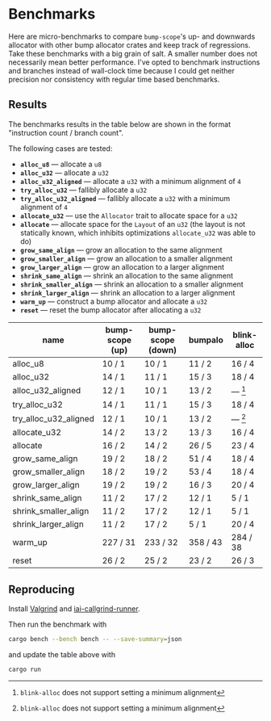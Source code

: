 # Benchmarks

Here are micro-benchmarks to compare `bump-scope`'s up- and downwards allocator with other bump allocator crates and keep track of regressions. Take these benchmarks with a big grain of salt. A smaller number does not necessarily mean better performance. I've opted to benchmark instructions and branches instead of wall-clock time because I could get neither precision nor consistency with regular time based benchmarks.

## Results

The benchmarks results in the table below are shown in the format "instruction count / branch count".

The following cases are tested:
- **`alloc_u8`** —  allocate a `u8`
- **`alloc_u32`** —  allocate a `u32`
- **`alloc_u32_aligned`** —  allocate a `u32` with a minimum alignment of `4`
- **`try_alloc_u32`** —  fallibly allocate a `u32`
- **`try_alloc_u32_aligned`** —  fallibly allocate a `u32` with a minimum alignment of `4`
- **`allocate_u32`** —  use the `Allocator` trait to allocate space for a `u32`
- **`allocate`** —  allocate space for the `Layout` of an `u32` (the layout is not statically known, which inhibits optimizations `allocate_u32` was able to do)
- **`grow_same_align`** —  grow an allocation to the same alignment
- **`grow_smaller_align`** —  grow an allocation to a smaller alignment
- **`grow_larger_align`** —  grow an allocation to a larger alignment
- **`shrink_same_align`** —  shrink an allocation to the same alignment
- **`shrink_smaller_align`** —  shrink an allocation to a smaller alignment
- **`shrink_larger_align`** —  shrink an allocation to a larger alignment
- **`warm_up`** —  construct a bump allocator and allocate a `u32`
- **`reset`** —  reset the bump allocator after allocating a `u32`

<!-- table start -->

| name                  | bump-scope (up) | bump-scope (down) | bumpalo  | blink-alloc |
|-----------------------|-----------------|-------------------|----------|-------------|
| alloc_u8              | 10 / 1          | 10 / 1            | 11 / 2   | 16 / 4      |
| alloc_u32             | 14 / 1          | 11 / 1            | 15 / 3   | 18 / 4      |
| alloc_u32_aligned     | 12 / 1          | 10 / 1            | 13 / 2   | — [^1]      |
| try_alloc_u32         | 14 / 1          | 11 / 1            | 15 / 3   | 18 / 4      |
| try_alloc_u32_aligned | 12 / 1          | 10 / 1            | 13 / 2   | — [^1]      |
| allocate_u32          | 14 / 2          | 13 / 2            | 13 / 3   | 16 / 4      |
| allocate              | 16 / 2          | 14 / 2            | 26 / 5   | 23 / 4      |
| grow_same_align       | 19 / 2          | 18 / 2            | 51 / 4   | 18 / 4      |
| grow_smaller_align    | 18 / 2          | 19 / 2            | 53 / 4   | 18 / 4      |
| grow_larger_align     | 19 / 2          | 19 / 2            | 16 / 3   | 20 / 4      |
| shrink_same_align     | 11 / 2          | 17 / 2            | 12 / 1   | 5 / 1       |
| shrink_smaller_align  | 11 / 2          | 17 / 2            | 12 / 1   | 5 / 1       |
| shrink_larger_align   | 11 / 2          | 17 / 2            | 5 / 1    | 20 / 4      |
| warm_up               | 227 / 31        | 233 / 32          | 358 / 43 | 284 / 38    |
| reset                 | 26 / 2          | 25 / 2            | 23 / 2   | 26 / 3      |

[^1]: `blink-alloc` does not support setting a minimum alignment

<!-- table end -->

## Reproducing

Install [Valgrind](https://iai-callgrind.github.io/iai-callgrind/latest/html/installation/prerequisites.html) and [iai-callgrind-runner](https://iai-callgrind.github.io/iai-callgrind/latest/html/installation/iai_callgrind.html).

Then run the benchmark with
```bash
cargo bench --bench bench -- --save-summary=json
```
and update the table above with
```bash
cargo run
```